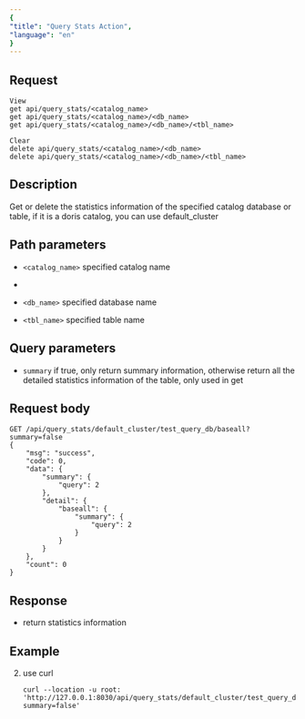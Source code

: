 ```yaml
---
{
"title": "Query Stats Action",
"language": "en"
}
---
```


## Request

```
View  
get api/query_stats/<catalog_name>  
get api/query_stats/<catalog_name>/<db_name>  
get api/query_stats/<catalog_name>/<db_name>/<tbl_name>  
  
Clear  
delete api/query_stats/<catalog_name>/<db_name>  
delete api/query_stats/<catalog_name>/<db_name>/<tbl_name>
```

## Description

Get or delete the statistics information of the specified catalog database or table, if it is a doris catalog, you can use default_cluster

## Path parameters

* `<catalog_name>`
  specified catalog name
* 
* `<db_name>`
    specified database name

* `<tbl_name>`
    specified table name

## Query parameters
* `summary`
    if true, only return summary information, otherwise return all the detailed statistics information of the table, only used in get

## Request body

```
GET /api/query_stats/default_cluster/test_query_db/baseall?summary=false
{
    "msg": "success",
    "code": 0,
    "data": {
        "summary": {
            "query": 2
        },
        "detail": {
            "baseall": {
                "summary": {
                    "query": 2
                }
            }
        }
    },
    "count": 0
}

```

## Response

* return statistics information


## Example


2. use curl

    ```
    curl --location -u root: 'http://127.0.0.1:8030/api/query_stats/default_cluster/test_query_db/baseall?summary=false'
    ```
